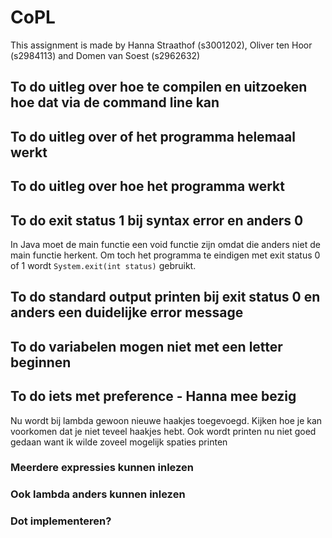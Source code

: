 # CoPL

This assignment is made by Hanna Straathof (s3001202), Oliver ten Hoor (s2984113) and Domen van Soest (s2962632)

## To do uitleg over hoe te compilen en uitzoeken hoe dat via de command line kan

## To do uitleg over of het programma helemaal werkt

## To do uitleg over hoe het programma werkt

## To do exit status 1 bij syntax error en anders 0
In Java moet de main functie een void functie zijn omdat die anders niet de main functie herkent. Om toch het programma te eindigen met exit status 0 of 1 wordt `System.exit(int status)` gebruikt.

## To do standard output printen bij exit status 0 en anders een duidelijke error message

## To do variabelen mogen niet met een letter beginnen

## To do iets met preference - Hanna mee bezig
Nu wordt bij lambda gewoon nieuwe haakjes toegevoegd. Kijken hoe je kan voorkomen dat je niet teveel haakjes hebt. Ook wordt printen nu niet goed gedaan want ik wilde zoveel mogelijk spaties printen

### Meerdere expressies kunnen inlezen

### Ook lambda anders kunnen inlezen

### Dot implementeren?
